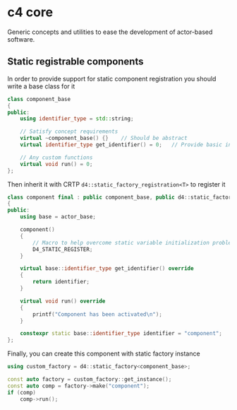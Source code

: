 # c4 core

Generic concepts and utilities to ease the development of actor-based software.

## Static registrable components

In order to provide support for static component registration you should write a base class for it

```cpp
class component_base
{
public:
	using identifier_type = std::string;

	// Satisfy concept requirements
	virtual ~component_base() {}	// Should be abstract
	virtual identifier_type get_identifier() = 0;	// Provide basic information

	// Any custom functions
	virtual void run() = 0;
};
```

Then inherit it with CRTP `d4::static_factory_registration<T>` to register it
```cpp
class component final : public component_base, public d4::static_factory_registration<component>
{
public:
	using base = actor_base;

	component()
	{
		// Macro to help overcome static variable initialization problems
		D4_STATIC_REGISTER;
	}

	virtual base::identifier_type get_identifier() override
	{
		return identifier;
	}

	virtual void run() override
	{
		printf("Component has been activated\n");
	}

	constexpr static base::identifier_type identifier = "component";
};
```

Finally, you can create this component with static factory instance

```cpp
using custom_factory = d4::static_factory<component_base>;

const auto factory = custom_factory::get_instance();
const auto comp = factory->make("component");
if (comp)
	comp->run();
```

